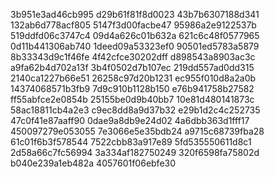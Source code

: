 3b951e3ad46cb995
d29b61f81f8d0023
43b7b6307188d341
132ab6d778acf805
5147f3d00facbe47
95986a2e9122537b
519ddfd06c3747c4
09d4a626c01b632a
621c6c48f0577965
0d11b441306ab740
1deed09a53323ef0
90501ed5783a5879
8b33343d9c1f46fe
4f42cfce30202dff
d898543a8903ac3c
a9fa62b4d702a13f
3b4f0502d7b107ec
219dd557ad0dd315
2140ca1227b66e51
26258c97d20b1231
ec955f010d8a2a0b
14374068571b3fb9
7d9c910b1128b150
e76b941758b27582
ff55abfce2e0854b
25155be0d9b40bb7
10e81d480141873c
58ac18811cb4a2e3
c9ec8dd8a9d37b32
e29b1d2c4c252735
47c0f41e87aaff90
0dae9a8db9e24d02
4a6dbb363d1fff17
450097279e053055
7e3066e5e35bdb24
a9715c68739fba28
61c01f6b3f578544
7522cbb83a917e89
5fd535550611d8c1
2d58a66c7fc56994
3a334af182750249
320f6598fa75802d
b040e239a1eb482a
4057601f06ebfe30

